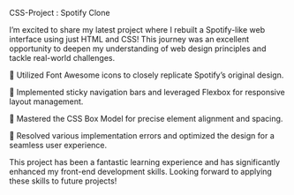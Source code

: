 CSS-Project : Spotify Clone

I’m excited to share my latest project where I rebuilt a Spotify-like web interface using just HTML and CSS! This journey was an excellent opportunity to deepen my understanding of web design principles and tackle real-world challenges.

🔹 Utilized Font Awesome icons to closely replicate Spotify’s original design.

🔹 Implemented sticky navigation bars and leveraged Flexbox for responsive layout management.

🔹 Mastered the CSS Box Model for precise element alignment and spacing.

🔹 Resolved various implementation errors and optimized the design for a seamless user experience.


This project has been a fantastic learning experience and has significantly enhanced my front-end development skills. Looking forward to applying these skills to future projects!

